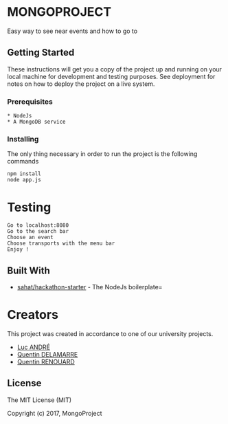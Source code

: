 # MONGOPROJECT
Easy way to see near events and how to go to

## Getting Started

These instructions will get you a copy of the project up and running on your local machine for development and testing purposes. See deployment for notes on how to deploy the project on a live system.

### Prerequisites
```
* NodeJs
* A MongoDB service 
```

### Installing

The only thing necessary in order to run the project is the following commands

```
npm install 
node app.js
```


# Testing

```
Go to localhost:8080
Go to the search bar
Choose an event
Choose transports with the menu bar
Enjoy !
```

## Built With

* [sahat/hackathon-starter](https://github.com/sahat/hackathon-starter) - The NodeJs boilerplate=

# Creators

This project was created in accordance to one of our university projects.
* [Luc ANDRÉ](https://github.com/lucandreiut)
* [Quentin DELAMARRE](https://github.com/windos757)
* [Quentin RENOUARD](https://github.com/quinou-kun)

License
-------

The MIT License (MIT)

Copyright (c) 2017, MongoProject
